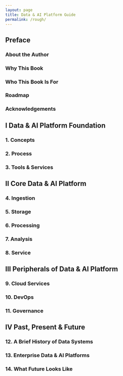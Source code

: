 ```yaml
---
layout: page
title: Data & AI Platform Guide
permalink: /rough/
---
```


## Preface
### About the Author
### Why This Book
### Who This Book Is For
### Roadmap
### Acknowledgements

## I Data & AI Platform Foundation
### 1. Concepts
### 2. Process
### 3. Tools & Services


## II Core Data & AI Platform 
### 4. Ingestion
### 5. Storage
### 6. Processing
### 7. Analysis
### 8. Service


## III Peripherals of Data & AI Platform
### 9. Cloud Services
### 10. DevOps
### 11. Governance


## IV Past, Present & Future
### 12. A Brief History of Data Systems
### 13. Enterprise Data & AI Platforms
### 14. What Future Looks Like

